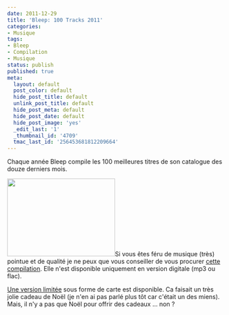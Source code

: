 ```yaml
---
date: 2011-12-29
title: 'Bleep: 100 Tracks 2011'
categories:
- Musique
tags:
- Bleep
- Compilation
- Musique
status: publish
published: true
meta:
  layout: default
  post_color: default
  hide_post_title: default
  unlink_post_title: default
  hide_post_meta: default
  hide_post_date: default
  hide_post_image: 'yes'
  _edit_last: '1'
  _thumbnail_id: '4709'
  tmac_last_id: '256453681812209664'
---
```

Chaque année Bleep compile les 100 meilleures titres de son catalogue des douze derniers mois.<!--more-->

<a href="https://dlgjp9x71cipk.cloudfront.net/2011/12/100trackpackage1.jpg"><img class="alignright size-medium wp-image-4709" title="100trackpackage1" src="https://dlgjp9x71cipk.cloudfront.net/2011/12/100trackpackage1-250x180.jpg" alt="" width="250" height="180" /></a>Si vous êtes féru de musique (très) pointue et de qualité je ne peux que vous conseiller de vous procurer <a title="Acheter la comilation sur le site de Bleep" href="https://bleep.com/index.php?page=dynamic&amp;module=100tracks2011">cette compilation</a>. Elle n'est disponible uniquement en version digitale (mp3 ou flac).

<a title="La version limité de la compilation sur le site de Bleep" href="https://bleep.com/index.php?page=dynamic&amp;module=100tracks2011_giftcard">Une version limitée</a> sous forme de carte est disponible. Ca faisait un très jolie cadeau de Noël (je n'en ai pas parlé plus tôt car c'était un des miens). Mais, il n'y a pas que Noël pour offrir des cadeaux ... non ?
